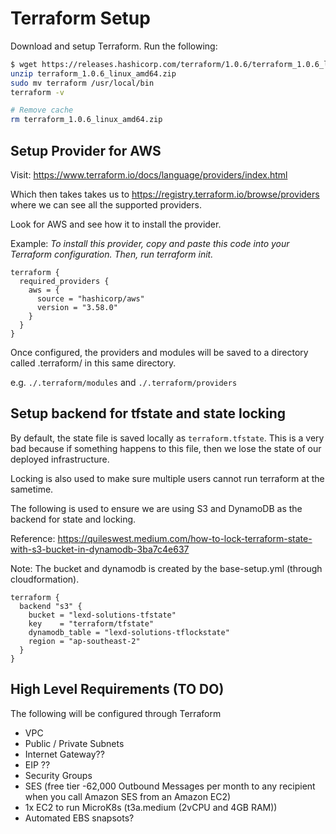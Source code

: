 # Terraform Setup
Download and setup Terraform. Run the following:

```bash
$ wget https://releases.hashicorp.com/terraform/1.0.6/terraform_1.0.6_linux_amd64.zip
unzip terraform_1.0.6_linux_amd64.zip
sudo mv terraform /usr/local/bin
terraform -v

# Remove cache
rm terraform_1.0.6_linux_amd64.zip
```

## Setup Provider for AWS
Visit: https://www.terraform.io/docs/language/providers/index.html

Which then takes takes us to https://registry.terraform.io/browse/providers where we can see all the supported providers.

Look for AWS and see how it to install the provider.

Example: *To install this provider, copy and paste this code into your Terraform configuration. Then, run terraform init.*

```
terraform {
  required_providers {
    aws = {
      source = "hashicorp/aws"
      version = "3.58.0"
    }
  }
}
```

Once configured, the providers and modules will be saved to a directory called .terraform/ in this same directory.

e.g. `./.terraform/modules` and `./.terraform/providers`

## Setup backend for tfstate and state locking
By default, the state file is saved locally as `terraform.tfstate`. This is a very bad because if something happens to this file, then we lose the state of our deployed infrastructure.

Locking is also used to make sure multiple users cannot run terraform at the sametime.

The following is used to ensure we are using S3 and DynamoDB as the backend for state and locking.

Reference: https://quileswest.medium.com/how-to-lock-terraform-state-with-s3-bucket-in-dynamodb-3ba7c4e637

Note: The bucket and dynamodb is created by the base-setup.yml (through cloudformation).

```
terraform {
  backend "s3" {
    bucket = "lexd-solutions-tfstate"
    key    = "terraform/tfstate"
    dynamodb_table = "lexd-solutions-tflockstate"
    region = "ap-southeast-2"
  }
}
```


## High Level Requirements (TO DO)
The following will be configured through Terraform
 - VPC
 - Public / Private Subnets
 - Internet Gateway??
 - EIP ??
 - Security Groups
 - SES (free tier -62,000 Outbound Messages per month to any recipient when you call Amazon SES from an Amazon EC2)
 - 1x EC2 to run MicroK8s (t3a.medium (2vCPU and 4GB RAM))
 - Automated EBS snapsots?
